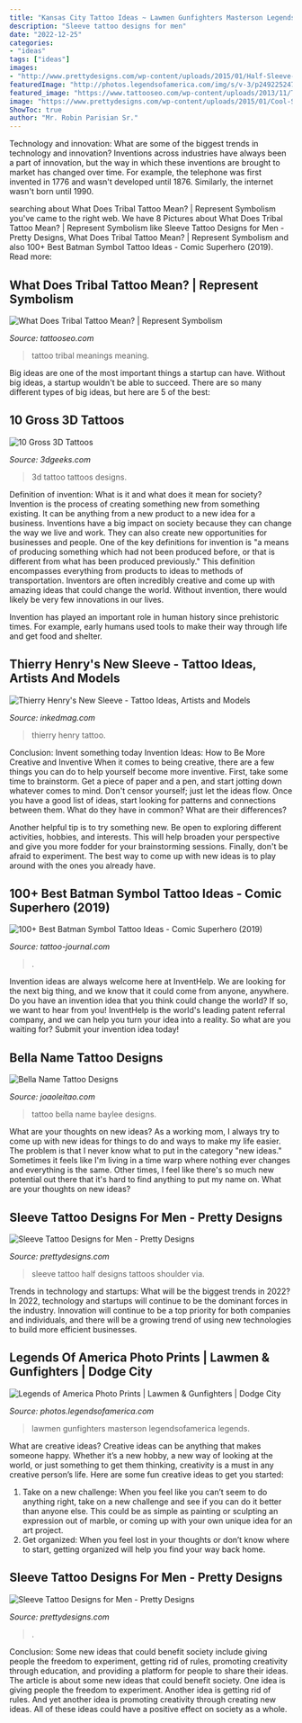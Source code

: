 ```yaml
---
title: "Kansas City Tattoo Ideas ~ Lawmen Gunfighters Masterson Legendsofamerica Legends"
description: "Sleeve tattoo designs for men"
date: "2022-12-25"
categories:
- "ideas"
tags: ["ideas"]
images:
- "http://www.prettydesigns.com/wp-content/uploads/2015/01/Half-Sleeve-Tattoo.jpg"
featuredImage: "http://photos.legendsofamerica.com/img/s/v-3/p249225247-4.jpg"
featured_image: "https://www.tattooseo.com/wp-content/uploads/2013/11/Tribal-Tattoo-Meanings-27.jpg"
image: "https://www.prettydesigns.com/wp-content/uploads/2015/01/Cool-Sleeve-Tattoo.jpg"
ShowToc: true
author: "Mr. Robin Parisian Sr."
---
```



Technology and innovation: What are some of the biggest trends in technology and innovation?
Inventions across industries have always been a part of innovation, but the way in which these inventions are brought to market has changed over time. For example, the telephone was first invented in 1776 and wasn't developed until 1876. Similarly, the internet wasn't born until 1990.

	

		
searching about What Does Tribal Tattoo Mean? | Represent Symbolism you've came to the right web. We have 8 Pictures about What Does Tribal Tattoo Mean? | Represent Symbolism like Sleeve Tattoo Designs for Men - Pretty Designs, What Does Tribal Tattoo Mean? | Represent Symbolism and also 100+ Best Batman Symbol Tattoo Ideas - Comic Superhero (2019). Read more:
		
    
## What Does Tribal Tattoo Mean? | Represent Symbolism

<img loading=lazy src="https://www.tattooseo.com/wp-content/uploads/2013/11/Tribal-Tattoo-Meanings-27.jpg" onerror="this.onerror=null;this.src='https://tse2.mm.bing.net/th?id=OIP.5CXMHaHcdb9-eGTNdxgGCQAAAA&amp;pid=15.1';" alt="What Does Tribal Tattoo Mean? | Represent Symbolism">

_Source: tattooseo.com_

>tattoo tribal meanings meaning. 

	

Big ideas are one of the most important things a startup can have. Without big ideas, a startup wouldn't be able to succeed. There are so many different types of big ideas, but here are 5 of the best: 

    
## 10 Gross 3D Tattoos

<img loading=lazy src="http://3dgeeks.com/news_file/682_3d-tattoo-designs-for-women1.jpg" onerror="this.onerror=null;this.src='https://tse4.mm.bing.net/th?id=OIP.69lhYsNrQxjK_QNpQd7TjgHaFj&amp;pid=15.1';" alt="10 Gross 3D Tattoos">

_Source: 3dgeeks.com_

>3d tattoo tattoos designs. 

	

Definition of invention: What is it and what does it mean for society?
Invention is the process of creating something new from something existing. It can be anything from a new product to a new idea for a business. Inventions have a big impact on society because they can change the way we live and work. They can also create new opportunities for businesses and people.
One of the key definitions for invention is "a means of producing something which had not been produced before, or that is different from what has been produced previously." This definition encompasses everything from products to ideas to methods of transportation. Inventors are often incredibly creative and come up with amazing ideas that could change the world. Without invention, there would likely be very few innovations in our lives.

Invention has played an important role in human history since prehistoric times. For example, early humans used tools to make their way through life and get food and shelter.

    
## Thierry Henry&#039;s New Sleeve - Tattoo Ideas, Artists And Models

<img loading=lazy src="https://www.inkedmag.com/.image/t_share/MTU5MDMyNDQ1NDA4MzIzMzUy/thierryhenrysleeves-tn.jpg" onerror="this.onerror=null;this.src='https://tse4.mm.bing.net/th?id=OIP.YJXo2RhiT2xyL9F-Ki_ITQHaD_&amp;pid=15.1';" alt="Thierry Henry&#039;s New Sleeve - Tattoo Ideas, Artists and Models">

_Source: inkedmag.com_

>thierry henry tattoo. 

	

Conclusion: Invent something today
Invention Ideas: How to Be More Creative and Inventive
When it comes to being creative, there are a few things you can do to help yourself become more inventive. First, take some time to brainstorm. Get a piece of paper and a pen, and start jotting down whatever comes to mind. Don't censor yourself; just let the ideas flow. Once you have a good list of ideas, start looking for patterns and connections between them. What do they have in common? What are their differences?

Another helpful tip is to try something new. Be open to exploring different activities, hobbies, and interests. This will help broaden your perspective and give you more fodder for your brainstorming sessions. Finally, don't be afraid to experiment. The best way to come up with new ideas is to play around with the ones you already have.

    
## 100+ Best Batman Symbol Tattoo Ideas - Comic Superhero (2019)

<img loading=lazy src="https://tattoo-journal.com/wp-content/uploads/2016/12/Batman-Tattoo-81-650x650.jpg" onerror="this.onerror=null;this.src='https://tse2.mm.bing.net/th?id=OIP.oKQAO3HdpeyYO2Q3mSL7YwHaHa&amp;pid=15.1';" alt="100+ Best Batman Symbol Tattoo Ideas - Comic Superhero (2019)">

_Source: tattoo-journal.com_

>. 

	

Invention ideas are always welcome here at InventHelp. We are looking for the next big thing, and we know that it could come from anyone, anywhere. Do you have an invention idea that you think could change the world? If so, we want to hear from you! InventHelp is the world's leading patent referral company, and we can help you turn your idea into a reality. So what are you waiting for? Submit your invention idea today!

    
## Bella Name Tattoo Designs

<img loading=lazy src="https://www.joaoleitao.com/tattoo-name/files/female-names1/tattoo-design-name-bella-22.png" onerror="this.onerror=null;this.src='https://tse4.mm.bing.net/th?id=OIP.Jd1Znvh4-5VGknlE3YNeDQHaF4&amp;pid=15.1';" alt="Bella Name Tattoo Designs">

_Source: joaoleitao.com_

>tattoo bella name baylee designs. 

	

What are your thoughts on new ideas?
As a working mom, I always try to come up with new ideas for things to do and ways to make my life easier. The problem is that I never know what to put in the category "new ideas." Sometimes it feels like I'm living in a time warp where nothing ever changes and everything is the same. Other times, I feel like there's so much new potential out there that it's hard to find anything to put my name on. What are your thoughts on new ideas?

    
## Sleeve Tattoo Designs For Men - Pretty Designs

<img loading=lazy src="http://www.prettydesigns.com/wp-content/uploads/2015/01/Half-Sleeve-Tattoo.jpg" onerror="this.onerror=null;this.src='https://tse4.mm.bing.net/th?id=OIP.RUoeXJCOWTjJ6Lz4dOgnswHaLH&amp;pid=15.1';" alt="Sleeve Tattoo Designs for Men - Pretty Designs">

_Source: prettydesigns.com_

>sleeve tattoo half designs tattoos shoulder via. 

	

Trends in technology and startups: What will be the biggest trends in 2022?
In 2022, technology and startups will continue to be the dominant forces in the industry. Innovation will continue to be a top priority for both companies and individuals, and there will be a growing trend of using new technologies to build more efficient businesses.

    
## Legends Of America Photo Prints | Lawmen &amp; Gunfighters | Dodge City

<img loading=lazy src="http://photos.legendsofamerica.com/img/s/v-3/p249225247-4.jpg" onerror="this.onerror=null;this.src='https://tse3.mm.bing.net/th?id=OIP.R3RvMt69isYk5b6sDDLHNAHaGl&amp;pid=15.1';" alt="Legends of America Photo Prints | Lawmen &amp; Gunfighters | Dodge City">

_Source: photos.legendsofamerica.com_

>lawmen gunfighters masterson legendsofamerica legends. 

	

What are creative ideas?
Creative ideas can be anything that makes someone happy. Whether it’s a new hobby, a new way of looking at the world, or just something to get them thinking, creativity is a must in any creative person’s life. Here are some fun creative ideas to get you started: 
1. Take on a new challenge: When you feel like you can’t seem to do anything right, take on a new challenge and see if you can do it better than anyone else. This could be as simple as painting or sculpting an expression out of marble, or coming up with your own unique idea for an art project. 
2. Get organized: When you feel lost in your thoughts or don’t know where to start, getting organized will help you find your way back home.

    
## Sleeve Tattoo Designs For Men - Pretty Designs

<img loading=lazy src="https://www.prettydesigns.com/wp-content/uploads/2015/01/Cool-Sleeve-Tattoo.jpg" onerror="this.onerror=null;this.src='https://tse2.mm.bing.net/th?id=OIP.tIocLSw7cpCf7qnSLoGqWAHaKm&amp;pid=15.1';" alt="Sleeve Tattoo Designs for Men - Pretty Designs">

_Source: prettydesigns.com_

>. 

	

Conclusion: Some new ideas that could benefit society include giving people the freedom to experiment, getting rid of rules, promoting creativity through education, and providing a platform for people to share their ideas.
The article is about some new ideas that could benefit society. One idea is giving people the freedom to experiment. Another idea is getting rid of rules. And yet another idea is promoting creativity through creating new ideas. All of these ideas could have a positive effect on society as a whole.

